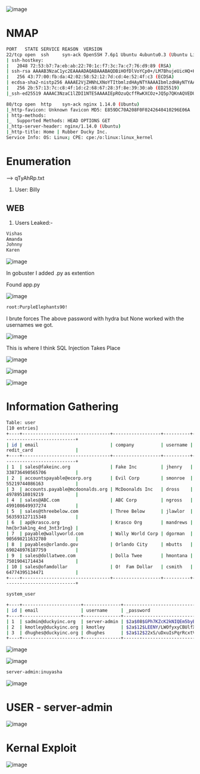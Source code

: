 ![image](https://user-images.githubusercontent.com/68326057/120645086-aa398680-c495-11eb-913b-9ac73df50dbd.png)

# NMAP

```bash
PORT   STATE SERVICE REASON  VERSION
22/tcp open  ssh     syn-ack OpenSSH 7.6p1 Ubuntu 4ubuntu0.3 (Ubuntu Linux; protocol 2.0)
| ssh-hostkey: 
|   2048 72:53:b7:7a:eb:ab:22:70:1c:f7:3c:7a:c7:76:d9:89 (RSA)
| ssh-rsa AAAAB3NzaC1yc2EAAAADAQABAAABAQDBiHOfDlVoYCp0+/LM7BhujeUicHQ+HwAidwcp1yMZE3j6K/7RW3XsNSEyUR8RpVaXAHl7ThNfD2pmzGPBV9uOjNlgNuzhASOgQuz9G4hQyLh5u1Sv9QR8R9udClyRoqUwGBfdNKjqAK2Kw7OghAHXlwUxniYRLUeAD60oLjm4uIv+1QlA2t5/LL6utV2ePWOEHe8WehXPGrstJtJ8Jf/uM48s0jhLhMEewzSqR2w0LWAGDFzOdfnOvcyQtJ9FeswJRG7fWXXsOms0Fp4lhTL4fknL+PSdWEPagTjRfUIRxskkFsaxI//3EulETC+gSa+KilVRfiKAGTdrdz7RL5sl
|   256 43:77:00:fb:da:42:02:58:52:12:7d:cd:4e:52:4f:c3 (ECDSA)
| ecdsa-sha2-nistp256 AAAAE2VjZHNhLXNoYTItbmlzdHAyNTYAAAAIbmlzdHAyNTYAAABBBNNoSioP7IDDu4yIVfGnhLoMTyvBuzxILnRr7rKGX0YpNShJfHLjEQRIdUoYq+/7P0wBjLoXn9g7XpLLb7UMvm4=
|   256 2b:57:13:7c:c8:4f:1d:c2:68:67:28:3f:8e:39:30:ab (ED25519)
|_ssh-ed25519 AAAAC3NzaC1lZDI1NTE5AAAAIEpROzuQcffRwKXCOz+JQ5p7QKnAQVEDUwwUkkblavyh

80/tcp open  http    syn-ack nginx 1.14.0 (Ubuntu)
|_http-favicon: Unknown favicon MD5: E859DC70A208F0F0242640410296E06A
| http-methods: 
|_  Supported Methods: HEAD OPTIONS GET
|_http-server-header: nginx/1.14.0 (Ubuntu)
|_http-title: Home | Rubber Ducky Inc.
Service Info: OS: Linux; CPE: cpe:/o:linux:linux_kernel
```

# Enumeration

--> qTyAhRp.txt

1. User: Billy

## WEB

1. Users Leaked:-
```bash
Vishas
Amanda
Johnny
Karen
```

![image](https://user-images.githubusercontent.com/68326057/120651631-9fcebb00-c49c-11eb-8968-2d415a190e9f.png)


In gobuster I added .py as extention

Found app.py

![image](https://user-images.githubusercontent.com/68326057/120651972-f3410900-c49c-11eb-9941-07ffee8e11d1.png)


```bash
root:PurpleElephants90!
```

I brute forces The above password with hydra but None worked with the usernames we got.

![image](https://user-images.githubusercontent.com/68326057/120652233-313e2d00-c49d-11eb-8c70-32d14f1c1fbc.png)


This is where I think SQL Injection Takes Place

![image](https://user-images.githubusercontent.com/68326057/120653955-d0afef80-c49e-11eb-9a2e-727665bfbf31.png)

![image](https://user-images.githubusercontent.com/68326057/120654020-e7564680-c49e-11eb-9f45-2eda7915dadc.png)

![image](https://user-images.githubusercontent.com/68326057/120655849-b2e38a00-c4a0-11eb-8e37-6650bb2a0c75.png)

# Information Gathering

```bash
Table: user
[10 entries]
+----+---------------------------------+------------------+----------+--------------------------------------------------------------+--
--------------------------+
| id | email                           | company          | username | _password                                                    | c
redit_card                |
+----+---------------------------------+------------------+----------+--------------------------------------------------------------+--
--------------------------+
| 1  | sales@fakeinc.org               | Fake Inc         | jhenry   | $2a$12$dAV7fq4KIUyUEOALi8P2dOuXRj5ptOoeRtYLHS85vd/SBDv.tYXOa | 4
338736490565706           |
| 2  | accountspayable@ecorp.org       | Evil Corp        | smonroe  | $2a$12$6KhFSANS9cF6riOw5C66nerchvkU9AHLVk7I8fKmBkh6P/rPGmanm | 3
55219744086163            |
| 3  | accounts.payable@mcdoonalds.org | McDoonalds Inc   | dross    | $2a$12$9VmMpa8FufYHT1KNvjB1HuQm9LF8EX.KkDwh9VRDb5hMk3eXNRC4C | 3
49789518019219            |
| 4  | sales@ABC.com                   | ABC Corp         | ngross   | $2a$12$LMWOgC37PCtG7BrcbZpddOGquZPyrRBo5XjQUIVVAlIKFHMysV9EO | 4
499108649937274           |
| 5  | sales@threebelow.com            | Three Below      | jlawlor  | $2a$12$hEg5iGFZSsec643AOjV5zellkzprMQxgdh1grCW3SMG9qV9CKzyRu | 4
563593127115348           |
| 6  | ap@krasco.org                   | Krasco Org       | mandrews | $2a$12$reNFrUWe4taGXZNdHAhRme6UR2uX..t/XCR6UnzTK6sh1UhREd1rC | t
hm{br3ak1ng_4nd_3nt3r1ng} |
| 7  | payable@wallyworld.com          | Wally World Corp | dgorman  | $2a$12$8IlMgC9UoN0mUmdrS3b3KO0gLexfZ1WvA86San/YRODIbC8UGinNm | 4
905698211632780           |
| 8  | payables@orlando.gov            | Orlando City     | mbutts   | $2a$12$dmdKBc/0yxD9h81ziGHW4e5cYhsAiU4nCADuN0tCE8PaEv51oHWbS | 4
690248976187759           |
| 9  | sales@dollatwee.com             | Dolla Twee       | hmontana | $2a$12$q6Ba.wuGpch1SnZvEJ1JDethQaMwUyTHkR0pNtyTW6anur.3.0cem | 3
75019041714434            |
| 10 | sales@ofamdollar                | O!  Fam Dollar   | csmith   | $2a$12$gxC7HlIWxMKTLGexTq8cn.nNnUaYKUpI91QaqQ/E29vtwlwyvXe36 | 3
64774395134471            |
+----+---------------------------------+------------------+----------+--------------------------------------------------------------+--
--------------------------+
```
```bash
system_user

+----+----------------------+--------------+--------------------------------------------------------------+                            
| id | email                | username     | _password                                                    |                            
+----+----------------------+--------------+--------------------------------------------------------------+                            
| 1  | sadmin@duckyinc.org  | server-admin | $2a$08$GPh7KZcK2kNIQEm5byBj1umCQ79xP.zQe19hPoG/w2GoebUtPfT8a |                            
| 2  | kmotley@duckyinc.org | kmotley      | $2a$12$LEENY/LWOfyxyCBUlfX8Mu8viV9mGUse97L8x.4L66e9xwzzHfsQa |                            
| 3  | dhughes@duckyinc.org | dhughes      | $2a$12$22xS/uDxuIsPqrRcxtVmi.GR2/xh0xITGdHuubRF4Iilg5ENAFlcK |                            
+----+----------------------+--------------+--------------------------------------------------------------+ 
```

![image](https://user-images.githubusercontent.com/68326057/120659237-c9d7ab80-c4a3-11eb-9288-5ee7cb2e28dc.png)


![image](https://user-images.githubusercontent.com/68326057/120659279-d78d3100-c4a3-11eb-8758-823e9da3e66c.png)


```bash
server-admin:inuyasha
```

![image](https://user-images.githubusercontent.com/68326057/120659456-02778500-c4a4-11eb-9b55-cbf05db56d21.png)


# USER - server-admin

![image](https://user-images.githubusercontent.com/68326057/120660392-e88a7200-c4a4-11eb-9a52-704f33b05323.png)

# Kernal Exploit

![image](https://user-images.githubusercontent.com/68326057/120665887-cb0bd700-c4a9-11eb-8c4a-d68fc726a929.png)

